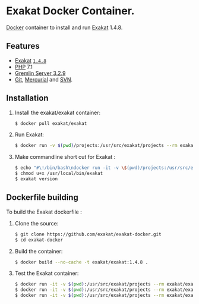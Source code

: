 # Exakat Docker Container.

[Docker](https://www.docker.com) container to install and run [Exakat](https://www.exakat.io/) 1.4.8.

## Features

* [Exakat](https://www.exakat.io/) [`1.4.8`](https://github.com/exakat/exakat.git)
* [PHP](https://php.net) 7.1
* [Gremlin Server 3.2.9](http://tinkerpop.apache.org/)
* [Git](https://git-scm.com/), [Mercurial](https://www.mercurial-scm.org/) and [SVN](https://subversion.apache.org/).

## Installation

1. Install the exakat/exakat container:

    ``` sh
	$ docker pull exakat/exakat
	```

2. Run Exakat:

    ``` sh
	$ docker run -v $(pwd)/projects:/usr/src/exakat/projects --rm exakat/exakat run
    ```

3. Make commandline short cut for Exakat :

    ``` sh
    $ echo "#\!/bin/bash\ndocker run -it -v \$(pwd)/projects:/usr/src/exakat/projects --rm --name my-exakat exakat/exakat \$@" > /usr/local/bin/exakat
    $ chmod u+x /usr/local/bin/exakat
    $ exakat version
    ```

## Dockerfile building

To build the Exakat dockerfile : 

1. Clone the source:

    ``` sh
	$ git clone https://github.com/exakat/exakat-docker.git
	$ cd exakat-docker
    ```

2. Build the container:

    ``` sh
	$ docker build --no-cache -t exakat/exakat:1.4.8 .
    ```

4. Test the Exakat container:

    ``` sh
    $ docker run -it -v $(pwd):/usr/src/exakat/projects --rm exakat/exakat doctor
    $ docker run -it -v $(pwd):/usr/src/exakat/projects --rm exakat/exakat init -p nlptools -R https://github.com/atrilla/nlptools.git -v
    $ docker run -it -v $(pwd):/usr/src/exakat/projects --rm exakat/exakat project -v -p nlptools
	```
